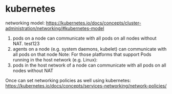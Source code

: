 # kubernetes

networking model:  https://kubernetes.io/docs/concepts/cluster-administration/networking/#kubernetes-model

1. pods on a node can communicate with all pods on all nodes without NAT. test123
2. agents on a node (e.g. system daemons, kubelet) can communicate with all pods on that node
Note: For those platforms that support Pods running in the host network (e.g. Linux):
3. pods in the host network of a node can communicate with all pods on all nodes without NAT

Once can set networking policies as well using kubernetes:
https://kubernetes.io/docs/concepts/services-networking/network-policies/



